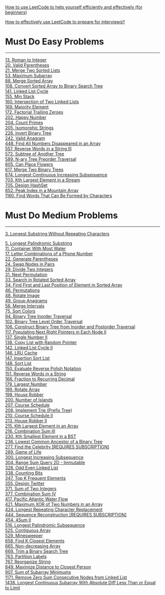 [How to use LeetCode to help yourself efficiently and effectively (for beginners)](https://leetcode.com/discuss/career/450215/How-to-use-LeetCode-to-help-yourself-efficiently-and-effectively-(for-beginners))

[How to effectively use LeetCode to prepare for interviews!!](https://leetcode.com/discuss/career/449135/How-to-effectively-use-LeetCode-to-prepare-for-interviews)


# Must Do Easy Problems

---

[13. Roman to Integer](https://leetcode.com/problems/roman-to-integer/)<br>
[20. Valid Parentheses](https://leetcode.com/problems/valid-parentheses/)<br>
[21. Merge Two Sorted Lists](https://leetcode.com/problems/merge-two-sorted-lists/)<br>
[53. Maximum Subarray](https://leetcode.com/problems/maximum-subarray/)<br>
[88. Merge Sorted Array](https://leetcode.com/problems/merge-sorted-array/)<br>
[108. Convert Sorted Array to Binary Search Tree](https://leetcode.com/problems/convert-sorted-array-to-binary-search-tree/)<br>
[141. Linked List Cycle](https://leetcode.com/problems/linked-list-cycle/)<br>
[155. Min Stack](https://leetcode.com/problems/min-stack/)<br>
[160. Intersection of Two Linked Lists](https://leetcode.com/problems/intersection-of-two-linked-lists/)<br>
[169. Majority Element](https://leetcode.com/problems/majority-element/)<br>
[172. Factorial Trailing Zeroes](https://leetcode.com/problems/factorial-trailing-zeroes/)<br>
[202. Happy Number](https://leetcode.com/problems/happy-number/)<br>
[204. Count Primes](https://leetcode.com/problems/count-primes/)<br>
[205. Isomorphic Strings](https://leetcode.com/problems/isomorphic-strings/)<br>
[226. Invert Binary Tree](https://leetcode.com/problems/invert-binary-tree/)<br>
[242. Valid Anagram](https://leetcode.com/problems/valid-anagram/)<br>
[448. Find All Numbers Disappeared in an Array](https://leetcode.com/problems/find-all-numbers-disappeared-in-an-array/)<br>
[557. Reverse Words in a String III](https://leetcode.com/problems/reverse-words-in-a-string-iii/)<br>
[572. Subtree of Another Tree](https://leetcode.com/problems/subtree-of-another-tree/)<br>
[589. N-ary Tree Preorder Traversal](https://leetcode.com/problems/n-ary-tree-preorder-traversal/)<br>
[605. Can Place Flowers](https://leetcode.com/problems/can-place-flowers/)<br>
[617. Merge Two Binary Trees](https://leetcode.com/problems/merge-two-binary-trees/)<br>
[674. Longest Continuous Increasing Subsequence](https://leetcode.com/problems/longest-continuous-increasing-subsequence/)<br>
[703. Kth Largest Element in a Stream](https://leetcode.com/problems/kth-largest-element-in-a-stream/)<br>
[705. Design HashSet](https://leetcode.com/problems/design-hashset/)<br>
[852. Peak Index in a Mountain Array](https://leetcode.com/problems/peak-index-in-a-mountain-array/)<br>
[1160. Find Words That Can Be Formed by Characters](https://leetcode.com/problems/find-words-that-can-be-formed-by-characters/)<br>

# Must Do Medium Problems
---

[3. Longest Substring Without Repeating Characters](https://leetcode.com/problems/longest-substring-without-repeating-characters/)<br>

[5. Longest Palindromic Substring](https://leetcode.com/problems/longest-palindromic-substring/)<br>
[11. Container With Most Water](https://leetcode.com/problems/container-with-most-water/)<br>
[17. Letter Combinations of a Phone Number](https://leetcode.com/problems/letter-combinations-of-a-phone-number/)<br>
[22. Generate Parentheses](https://leetcode.com/problems/generate-parentheses/)<br>
[24. Swap Nodes in Pairs](https://leetcode.com/problems/swap-nodes-in-pairs/)<br>
[29. Divide Two Integers](https://leetcode.com/problems/divide-two-integers/)<br>
[31. Next Permutation](https://leetcode.com/problems/next-permutation/)<br>
[33. Search in Rotated Sorted Array](https://leetcode.com/problems/search-in-rotated-sorted-array/)<br>
[34. Find First and Last Position of Element in Sorted Array](https://leetcode.com/problems/find-first-and-last-position-of-element-in-sorted-array/)<br>
[46. Permutations](https://leetcode.com/problems/permutations/)<br>
[48. Rotate Image](https://leetcode.com/problems/rotate-image/)<br>
[49. Group Anagrams](https://leetcode.com/problems/group-anagrams/)<br>
[56. Merge Intervals](https://leetcode.com/problems/merge-intervals/)<br>
[75. Sort Colors](https://leetcode.com/problems/sort-colors/)<br>
[94. Binary Tree Inorder Traversal](https://leetcode.com/problems/binary-tree-inorder-traversal/)<br>
[102. Binary Tree Level Order Traversal](https://leetcode.com/problems/binary-tree-level-order-traversal/)<br>
[106. Construct Binary Tree from Inorder and Postorder Traversal](https://leetcode.com/problems/construct-binary-tree-from-inorder-and-postorder-traversal/)<br>
[117. Populating Next Right Pointers in Each Node II](https://leetcode.com/problems/populating-next-right-pointers-in-each-node-ii/)<br>
[137. Single Number II](https://leetcode.com/problems/single-number-ii/)<br>
[138. Copy List with Random Pointer](https://leetcode.com/problems/copy-list-with-random-pointer/)<br>
[142. Linked List Cycle II](https://leetcode.com/problems/linked-list-cycle-ii/)<br>
[146. LRU Cache](https://leetcode.com/problems/lru-cache/)<br>
[147. Insertion Sort List](https://leetcode.com/problems/insertion-sort-list/)<br>
[148. Sort List](https://leetcode.com/problems/sort-list/)<br>
[150. Evaluate Reverse Polish Notation](https://leetcode.com/problems/evaluate-reverse-polish-notation/)<br>
[151. Reverse Words in a String](https://leetcode.com/problems/reverse-words-in-a-string/)<br>
[166. Fraction to Recurring Decimal](https://leetcode.com/problems/fraction-to-recurring-decimal/)<br>
[179. Largest Number](https://leetcode.com/problems/largest-number/)<br>
[189. Rotate Array](https://leetcode.com/problems/rotate-array/)<br>
[198. House Robber](https://leetcode.com/problems/house-robber/)<br>
[200. Number of Islands](https://leetcode.com/problems/number-of-islands/)<br>
[207. Course Schedule](https://leetcode.com/problems/course-schedule/)<br>
[208. Implement Trie (Prefix Tree)](https://leetcode.com/problems/implement-trie-prefix-tree/)<br>
[210. Course Schedule II](https://leetcode.com/problems/course-schedule-ii/)<br>
[213. House Robber II](https://leetcode.com/problems/house-robber-ii/)<br>
[215. Kth Largest Element in an Array](https://leetcode.com/problems/kth-largest-element-in-an-array/)<br>
[216. Combination Sum III](https://leetcode.com/problems/combination-sum-iii/)<br>
[230. Kth Smallest Element in a BST](https://leetcode.com/problems/kth-smallest-element-in-a-bst/)<br>
[236. Lowest Common Ancestor of a Binary Tree](https://leetcode.com/problems/lowest-common-ancestor-of-a-binary-tree/)<br>
[277. Find the Celebrity [REQUIRES SUBSCRIPTION]](https://leetcode.com/problems/find-the-celebrity/)<br>
[289. Game of Life](https://leetcode.com/problems/game-of-life/)<br>
[300. Longest Increasing Subsequence](https://leetcode.com/problems/longest-increasing-subsequence/)<br>
[304. Range Sum Query 2D - Immutable](https://leetcode.com/problems/range-sum-query-2d-immutable/)<br>
[328. Odd Even Linked List](https://leetcode.com/problems/odd-even-linked-list/)<br>
[338. Counting Bits](https://leetcode.com/problems/counting-bits/)<br>
[347. Top K Frequent Elements](https://leetcode.com/problems/top-k-frequent-elements/)<br>
[355. Design Twitter](https://leetcode.com/problems/design-twitter/)<br>
[371. Sum of Two Integers](https://leetcode.com/problems/sum-of-two-integers/)<br>
[377. Combination Sum IV](https://leetcode.com/problems/combination-sum-iv/)<br>
[417. Pacific Atlantic Water Flow](https://leetcode.com/problems/pacific-atlantic-water-flow/)<br>
[421. Maximum XOR of Two Numbers in an Array](https://leetcode.com/problems/maximum-xor-of-two-numbers-in-an-array/)<br>
[424. Longest Repeating Character Replacement](https://leetcode.com/problems/longest-repeating-character-replacement/)<br>
[444. Sequence Reconstruction [REQUIRES SUBSCRIPTION]](https://leetcode.com/problems/sequence-reconstruction/)<br>
[454. 4Sum II](https://leetcode.com/problems/4sum-ii/)<br>
[516. Longest Palindromic Subsequence](https://leetcode.com/problems/longest-palindromic-subsequence/)<br>
[525. Contiguous Array](https://leetcode.com/problems/contiguous-array/)<br>
[529. Minesweeper](https://leetcode.com/problems/minesweeper/)<br>
[658. Find K Closest Elements](https://leetcode.com/problems/find-k-closest-elements/)<br>
[665. Non-decreasing Array](https://leetcode.com/problems/non-decreasing-array/)<br>
[669. Trim a Binary Search Tree](https://leetcode.com/problems/trim-a-binary-search-tree/)<br>
[763. Partition Labels](https://leetcode.com/problems/partition-labels/)<br>
[767. Reorganize String](https://leetcode.com/problems/reorganize-string/)<br>
[849. Maximize Distance to Closest Person](https://leetcode.com/problems/maximize-distance-to-closest-person/)<br>
[907. Sum of Subarray Minimums](https://leetcode.com/problems/sum-of-subarray-minimums/)<br>
[1171. Remove Zero Sum Consecutive Nodes from Linked List](https://leetcode.com/problems/remove-zero-sum-consecutive-nodes-from-linked-list/)<br>
[1438. Longest Continuous Subarray With Absolute Diff Less Than or Equal to Limit](https://leetcode.com/problems/longest-continuous-subarray-with-absolute-diff-less-than-or-equal-to-limit/)<br>